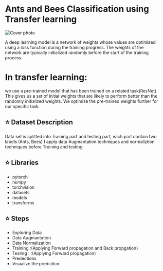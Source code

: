 # Ants and Bees Classification using Transfer learning
![Cover photo]()

A deep learning model is a network of weights whose values are optimized using a loss function during the training progress.
The weights of the network are typically initialized randomly before the start of the training process.
# In transfer learning:
we use a pre-trained model that has been trained on a related task(ResNet). This gives us a set of initial weights that are likely to perform better than the randomly initialized weights.
We optimize the pre-trained weights further for our specific task.


## :star: Dataset Description
Data set is splitted into Training part and testing part, each part contain two labels (Ants, Bees)
I apply data Augmantation techniques and normaliztion techniques before Training and testing 

## :star: Libraries 
- pytorch
- numpy
- torchvision
- datasets
- models
- transforms


## :star: Steps
- Exploring Data
- Data Augmantation
- Data Normalization
- Training :(Applying Forward propagation and Back propgation)
- Testing : :(Applying Forward propagation)
- Predections
- Visualize the prediction

